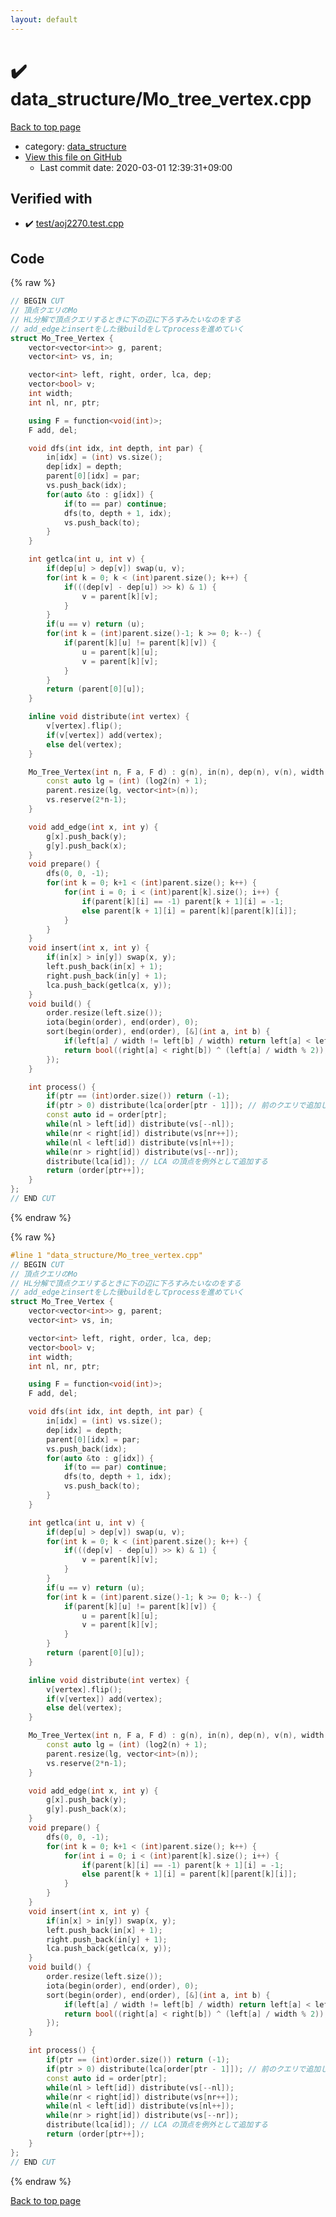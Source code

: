 ```yaml
---
layout: default
---
```


<!-- mathjax config similar to math.stackexchange -->
<script type="text/javascript" async
  src="https://cdnjs.cloudflare.com/ajax/libs/mathjax/2.7.5/MathJax.js?config=TeX-MML-AM_CHTML">
</script>
<script type="text/x-mathjax-config">
  MathJax.Hub.Config({
    TeX: { equationNumbers: { autoNumber: "AMS" }},
    tex2jax: {
      inlineMath: [ ['$','$'] ],
      processEscapes: true
    },
    "HTML-CSS": { matchFontHeight: false },
    displayAlign: "left",
    displayIndent: "2em"
  });
</script>

<script type="text/javascript" src="https://cdnjs.cloudflare.com/ajax/libs/jquery/3.4.1/jquery.min.js"></script>
<script src="https://cdn.jsdelivr.net/npm/jquery-balloon-js@1.1.2/jquery.balloon.min.js" integrity="sha256-ZEYs9VrgAeNuPvs15E39OsyOJaIkXEEt10fzxJ20+2I=" crossorigin="anonymous"></script>
<script type="text/javascript" src="../../assets/js/copy-button.js"></script>
<link rel="stylesheet" href="../../assets/css/copy-button.css" />


# :heavy_check_mark: data_structure/Mo_tree_vertex.cpp

<a href="../../index.html">Back to top page</a>

* category: <a href="../../index.html#c8f6850ec2ec3fb32f203c1f4e3c2fd2">data_structure</a>
* <a href="{{ site.github.repository_url }}/blob/master/data_structure/Mo_tree_vertex.cpp">View this file on GitHub</a>
    - Last commit date: 2020-03-01 12:39:31+09:00




## Verified with

* :heavy_check_mark: <a href="../../verify/test/aoj2270.test.cpp.html">test/aoj2270.test.cpp</a>


## Code

<a id="unbundled"></a>
{% raw %}
```cpp
// BEGIN CUT
// 頂点クエリのMo
// HL分解で頂点クエリするときに下の辺に下ろすみたいなのをする
// add_edgeとinsertをした後buildをしてprocessを進めていく
struct Mo_Tree_Vertex {
    vector<vector<int>> g, parent;
    vector<int> vs, in;

    vector<int> left, right, order, lca, dep;
    vector<bool> v;
    int width;
    int nl, nr, ptr;

    using F = function<void(int)>;
    F add, del;

    void dfs(int idx, int depth, int par) {
        in[idx] = (int) vs.size();
        dep[idx] = depth;
        parent[0][idx] = par;
        vs.push_back(idx);
        for(auto &to : g[idx]) {
            if(to == par) continue;
            dfs(to, depth + 1, idx);
            vs.push_back(to);
        }
    }

    int getlca(int u, int v) {
        if(dep[u] > dep[v]) swap(u, v);
        for(int k = 0; k < (int)parent.size(); k++) {
            if(((dep[v] - dep[u]) >> k) & 1) {
                v = parent[k][v];
            }
        }
        if(u == v) return (u);
        for(int k = (int)parent.size()-1; k >= 0; k--) {
            if(parent[k][u] != parent[k][v]) {
                u = parent[k][u];
                v = parent[k][v];
            }
        }
        return (parent[0][u]);
    }

    inline void distribute(int vertex) {
        v[vertex].flip();
        if(v[vertex]) add(vertex);
        else del(vertex);
    }

    Mo_Tree_Vertex(int n, F a, F d) : g(n), in(n), dep(n), v(n), width((int)sqrt(2*n-1)), nl(0), nr(0), ptr(0), add(a), del(d) {
        const auto lg = (int) (log2(n) + 1);
        parent.resize(lg, vector<int>(n));
        vs.reserve(2*n-1);
    }

    void add_edge(int x, int y) {
        g[x].push_back(y);
        g[y].push_back(x);
    }
    void prepare() {
        dfs(0, 0, -1);
        for(int k = 0; k+1 < (int)parent.size(); k++) {
            for(int i = 0; i < (int)parent[k].size(); i++) {
                if(parent[k][i] == -1) parent[k + 1][i] = -1;
                else parent[k + 1][i] = parent[k][parent[k][i]];
            }
        }
    }
    void insert(int x, int y) {
        if(in[x] > in[y]) swap(x, y);
        left.push_back(in[x] + 1);
        right.push_back(in[y] + 1);
        lca.push_back(getlca(x, y));
    }
    void build() {
        order.resize(left.size());
        iota(begin(order), end(order), 0);
        sort(begin(order), end(order), [&](int a, int b) {
            if(left[a] / width != left[b] / width) return left[a] < left[b];
            return bool((right[a] < right[b]) ^ (left[a] / width % 2));
        });
    }

    int process() {
        if(ptr == (int)order.size()) return (-1);
        if(ptr > 0) distribute(lca[order[ptr - 1]]); // 前のクエリで追加したLCAを削除
        const auto id = order[ptr];
        while(nl > left[id]) distribute(vs[--nl]);
        while(nr < right[id]) distribute(vs[nr++]);
        while(nl < left[id]) distribute(vs[nl++]);
        while(nr > right[id]) distribute(vs[--nr]);
        distribute(lca[id]); // LCA の頂点を例外として追加する
        return (order[ptr++]);
    }
};
// END CUT
```
{% endraw %}

<a id="bundled"></a>
{% raw %}
```cpp
#line 1 "data_structure/Mo_tree_vertex.cpp"
// BEGIN CUT
// 頂点クエリのMo
// HL分解で頂点クエリするときに下の辺に下ろすみたいなのをする
// add_edgeとinsertをした後buildをしてprocessを進めていく
struct Mo_Tree_Vertex {
    vector<vector<int>> g, parent;
    vector<int> vs, in;

    vector<int> left, right, order, lca, dep;
    vector<bool> v;
    int width;
    int nl, nr, ptr;

    using F = function<void(int)>;
    F add, del;

    void dfs(int idx, int depth, int par) {
        in[idx] = (int) vs.size();
        dep[idx] = depth;
        parent[0][idx] = par;
        vs.push_back(idx);
        for(auto &to : g[idx]) {
            if(to == par) continue;
            dfs(to, depth + 1, idx);
            vs.push_back(to);
        }
    }

    int getlca(int u, int v) {
        if(dep[u] > dep[v]) swap(u, v);
        for(int k = 0; k < (int)parent.size(); k++) {
            if(((dep[v] - dep[u]) >> k) & 1) {
                v = parent[k][v];
            }
        }
        if(u == v) return (u);
        for(int k = (int)parent.size()-1; k >= 0; k--) {
            if(parent[k][u] != parent[k][v]) {
                u = parent[k][u];
                v = parent[k][v];
            }
        }
        return (parent[0][u]);
    }

    inline void distribute(int vertex) {
        v[vertex].flip();
        if(v[vertex]) add(vertex);
        else del(vertex);
    }

    Mo_Tree_Vertex(int n, F a, F d) : g(n), in(n), dep(n), v(n), width((int)sqrt(2*n-1)), nl(0), nr(0), ptr(0), add(a), del(d) {
        const auto lg = (int) (log2(n) + 1);
        parent.resize(lg, vector<int>(n));
        vs.reserve(2*n-1);
    }

    void add_edge(int x, int y) {
        g[x].push_back(y);
        g[y].push_back(x);
    }
    void prepare() {
        dfs(0, 0, -1);
        for(int k = 0; k+1 < (int)parent.size(); k++) {
            for(int i = 0; i < (int)parent[k].size(); i++) {
                if(parent[k][i] == -1) parent[k + 1][i] = -1;
                else parent[k + 1][i] = parent[k][parent[k][i]];
            }
        }
    }
    void insert(int x, int y) {
        if(in[x] > in[y]) swap(x, y);
        left.push_back(in[x] + 1);
        right.push_back(in[y] + 1);
        lca.push_back(getlca(x, y));
    }
    void build() {
        order.resize(left.size());
        iota(begin(order), end(order), 0);
        sort(begin(order), end(order), [&](int a, int b) {
            if(left[a] / width != left[b] / width) return left[a] < left[b];
            return bool((right[a] < right[b]) ^ (left[a] / width % 2));
        });
    }

    int process() {
        if(ptr == (int)order.size()) return (-1);
        if(ptr > 0) distribute(lca[order[ptr - 1]]); // 前のクエリで追加したLCAを削除
        const auto id = order[ptr];
        while(nl > left[id]) distribute(vs[--nl]);
        while(nr < right[id]) distribute(vs[nr++]);
        while(nl < left[id]) distribute(vs[nl++]);
        while(nr > right[id]) distribute(vs[--nr]);
        distribute(lca[id]); // LCA の頂点を例外として追加する
        return (order[ptr++]);
    }
};
// END CUT

```
{% endraw %}

<a href="../../index.html">Back to top page</a>

